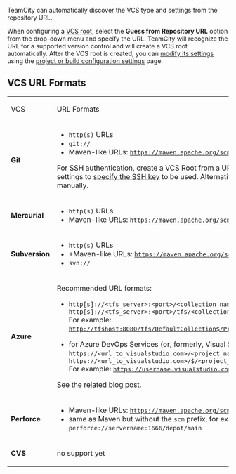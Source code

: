 [//]: # (title: Guess Settings from Repository URL)
[//]: # (auxiliary-id: Guess Settings from Repository URL)

TeamCity can automatically discover the VCS type and settings from the repository URL.

When configuring a [VCS root](vcs-root.md), select the __Guess from Repository URL__ option from the drop-down menu and specify the URL. TeamCity will recognize the URL for a supported version control and will create a VCS root automatically. After the VCS root is created, you can [modify its settings](configuring-vcs-roots.md) using the [project or build configuration settings](project-administrator-guide.md#Edit+and+View+Modes) page.

## VCS URL Formats

<table><tr>

<td>

VCS

</td>

<td>

URL Formats

</td></tr><tr>

<td>

__Git__

</td>

<td>

* `http(s)` URLs
* `git://`
* Maven-like URLs: [`https://maven.apache.org/scm/git.html`](https://maven.apache.org/scm/git.html)

For SSH authentication, create a VCS Root from a URL first and then open its settings to [specify the SSH key](ssh-keys-management.md) to be used. Alternatively, create a Git VCS Root manually.

</td></tr><tr>

<td>

__Mercurial__

</td>

<td>

* `http(s)` URLs
* Maven-like URLs: [`https://maven.apache.org/scm/mercurial.html`](https://maven.apache.org/scm/mercurial.html)

</td></tr><tr>

<td>

__Subversion__

</td>

<td>

* `http(s)` URLs
* \+Maven-like URLs: [`https://maven.apache.org/scm/subversion.html`](https://maven.apache.org/scm/subversion.html)
* `svn://`

</td></tr><tr>

<td>

__Azure__

</td>

<td>

Recommended URL formats:

* `http[s]://<tfs_server>:<port>/<collection name>$/<project_path>` or `http[s]://<tfs_server>:<port>/tfs/<collection name>/<project_name>`    
For example: [`http://tfshost:8080/tfs/DefaultCollection$/Project/root`](http://tfshost:8080/tfs/DefaultCollection$/Project/root){nullable="true"}

* for Azure DevOps Services (or, formerly, Visual Studio Team Services): `https://<url_to_visualstudio.com>/<project_name>` or `https://<url_to_visualstudio.com>/$/<project_path>`    
For example: [`https://username.visualstudio.com/Project`](https://username.visualstudio.com/Project)

See the [related blog post](https://blog.jetbrains.com/teamcity/2014/09/teamcity-and-visual-studio-online-source-control).

</td></tr><tr>

<td>

__Perforce__

</td>

<td>

* Maven-like URLs: [`https://maven.apache.org/scm/perforce.html`](https://maven.apache.org/scm/perforce.html)
* same as Maven but without the `scm` prefix, for example: `perforce://servername:1666/depot/main`

</td></tr><tr>

<td>

__CVS__

</td>

<td>

no support yet

</td></tr></table>
